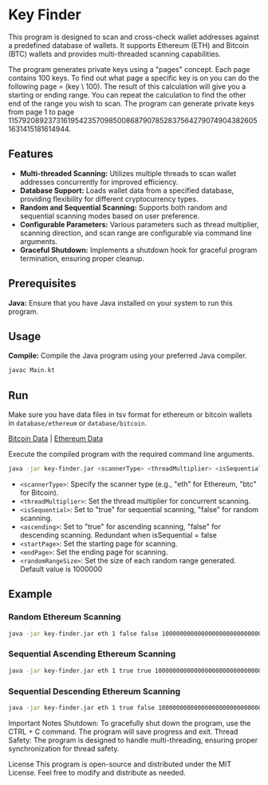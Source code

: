 # Key Finder

This program is designed to scan and cross-check wallet addresses against a predefined database of wallets. It supports Ethereum (ETH) and Bitcoin (BTC) wallets and provides multi-threaded scanning capabilities.

The program generates private keys using a "pages" concept. Each page contains 100 keys. To find out what page a specific key is on you can do the following page = (key \ 100). 
The result of this calculation will give you a starting or ending range. You can repeat the calculation to find the other end of the range you wish to scan. 
The program can generate private keys from page 1 to page 1157920892373161954235709850086879078528375642790749043826051631415181614944.

## Features
- **Multi-threaded Scanning:** Utilizes multiple threads to scan wallet addresses concurrently for improved efficiency.
- **Database Support:** Loads wallet data from a specified database, providing flexibility for different cryptocurrency types.
- **Random and Sequential Scanning:** Supports both random and sequential scanning modes based on user preference.
- **Configurable Parameters:** Various parameters such as thread multiplier, scanning direction, and scan range are configurable via command line arguments.
- **Graceful Shutdown:** Implements a shutdown hook for graceful program termination, ensuring proper cleanup.

## Prerequisites
**Java:** Ensure that you have Java installed on your system to run this program.

## Usage
**Compile:** Compile the Java program using your preferred Java compiler.
```bash
javac Main.kt
```

## Run

Make sure you have data files in tsv format for ethereum or bitcoin wallets in ```database/ethereum``` or ```database/bitcoin```.

[Bitcoin Data](http://addresses.loyce.club/) | [Ethereum Data](https://gz.blockchair.com/ethereum/addresses/)

Execute the compiled program with the required command line arguments.

```bash
java -jar key-finder.jar <scannerType> <threadMultiplier> <isSequential> <ascending> <startPage> <endPage> <randomRangeSize>
```

- `<scannerType>`: Specify the scanner type (e.g., "eth" for Ethereum, "btc" for Bitcoin).
- `<threadMultiplier>`: Set the thread multiplier for concurrent scanning.
- `<isSequential>`: Set to "true" for sequential scanning, "false" for random scanning.
- `<ascending>`: Set to "true" for ascending scanning, "false" for descending scanning. Redundant when isSequential = false
- `<startPage>`: Set the starting page for scanning.
- `<endPage>`: Set the ending page for scanning.
- `<randomRangeSize>`: Set the size of each random range generated. Default value is 1000000

## Example

### Random Ethereum Scanning

```bash
java -jar key-finder.jar eth 1 false false 10000000000000000000000000000000000000000000000000000000000000000000000000 1157920892373161954235709850086879078528375642790749043826051631415181614944
```

### Sequential Ascending Ethereum Scanning

```bash
java -jar key-finder.jar eth 1 true true 10000000000000000000000000000000000000000000000000000000000000000000000000 1157920892373161954235709850086879078528375642790749043826051631415181614944
```

### Sequential Descending Ethereum Scanning

```bash
java -jar key-finder.jar eth 1 true false 10000000000000000000000000000000000000000000000000000000000000000000000000 1157920892373161954235709850086879078528375642790749043826051631415181614944
```

Important Notes
Shutdown: To gracefully shut down the program, use the CTRL + C command. The program will save progress and exit.
Thread Safety: The program is designed to handle multi-threading, ensuring proper synchronization for thread safety.

License
This program is open-source and distributed under the MIT License. Feel free to modify and distribute as needed.
